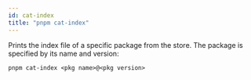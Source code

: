 ```yaml
---
id: cat-index
title: "pnpm cat-index"
---
```


Prints the index file of a specific package from the store. The package is specified by its name and version:

```
pnpm cat-index <pkg name>@<pkg version>
```

